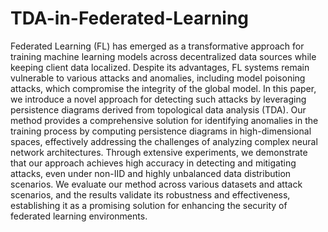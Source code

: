 # TDA-in-Federated-Learning

Federated Learning (FL) has emerged as a transformative approach for training machine learning models
across decentralized data sources while keeping client data localized. Despite its advantages, FL systems
remain vulnerable to various attacks and anomalies, including model poisoning attacks, which compromise
the integrity of the global model. In this paper, we introduce a novel approach for detecting such attacks by
leveraging persistence diagrams derived from topological data analysis (TDA). Our method provides a comprehensive
solution for identifying anomalies in the training process by computing persistence diagrams in
high-dimensional spaces, effectively addressing the challenges of analyzing complex neural network architectures.
Through extensive experiments, we demonstrate that our approach achieves high accuracy in detecting
and mitigating attacks, even under non-IID and highly unbalanced data distribution scenarios. We evaluate our
method across various datasets and attack scenarios, and the results validate its robustness and effectiveness,
establishing it as a promising solution for enhancing the security of federated learning environments.
